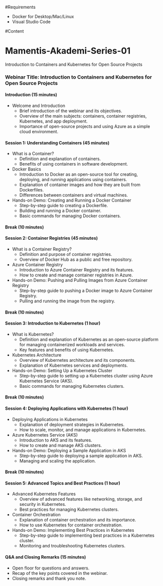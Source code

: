 #Requirements

- Docker for Desktop/Mac/Linux
- Visual Studio Code

#Content

# Mamentis-Akademi-Series-01
Introduction to Containers and Kubernetes for Open Source Projects

### Webinar Title: Introduction to Containers and Kubernetes for Open Source Projects

#### Introduction (15 minutes)
- Welcome and Introduction
  - Brief introduction of the webinar and its objectives.
  - Overview of the main subjects: containers, container registries, Kubernetes, and app deployment.
  - Importance of open-source projects and using Azure as a simple cloud environment.

#### Session 1: Understanding Containers (45 minutes)
- What is a Container?
  - Definition and explanation of containers.
  - Benefits of using containers in software development.
- Docker Basics
  - Introduction to Docker as an open-source tool for creating, deploying, and running applications using containers.
  - Explanation of container images and how they are built from Dockerfiles.
  - Differences between containers and virtual machines.
- Hands-on Demo: Creating and Running a Docker Container
  - Step-by-step guide to creating a Dockerfile.
  - Building and running a Docker container.
  - Basic commands for managing Docker containers.

#### Break (10 minutes)

#### Session 2: Container Registries (45 minutes)
- What is a Container Registry?
  - Definition and purpose of container registries.
  - Overview of Docker Hub as a public and free repository.
- Azure Container Registry
  - Introduction to Azure Container Registry and its features.
  - How to create and manage container registries in Azure.
- Hands-on Demo: Pushing and Pulling Images from Azure Container Registry
  - Step-by-step guide to pushing a Docker image to Azure Container Registry.
  - Pulling and running the image from the registry.

#### Break (10 minutes)

#### Session 3: Introduction to Kubernetes (1 hour)
- What is Kubernetes?
  - Definition and explanation of Kubernetes as an open-source platform for managing containerized workloads and services.
  - Key features and benefits of using Kubernetes.
- Kubernetes Architecture
  - Overview of Kubernetes architecture and its components.
  - Explanation of Kubernetes services and deployments.
- Hands-on Demo: Setting Up a Kubernetes Cluster
  - Step-by-step guide to setting up a Kubernetes cluster using Azure Kubernetes Service (AKS).
  - Basic commands for managing Kubernetes clusters.

#### Break (10 minutes)

#### Session 4: Deploying Applications with Kubernetes (1 hour)
- Deploying Applications in Kubernetes
  - Explanation of deployment strategies in Kubernetes.
  - How to scale, monitor, and manage applications in Kubernetes.
- Azure Kubernetes Service (AKS)
  - Introduction to AKS and its features.
  - How to create and manage AKS clusters.
- Hands-on Demo: Deploying a Sample Application in AKS
  - Step-by-step guide to deploying a sample application in AKS.
  - Managing and scaling the application.

#### Break (10 minutes)

#### Session 5: Advanced Topics and Best Practices (1 hour)
- Advanced Kubernetes Features
  - Overview of advanced features like networking, storage, and security in Kubernetes.
  - Best practices for managing Kubernetes clusters.
- Container Orchestration
  - Explanation of container orchestration and its importance.
  - How to use Kubernetes for container orchestration.
- Hands-on Demo: Implementing Best Practices in Kubernetes
  - Step-by-step guide to implementing best practices in a Kubernetes cluster.
  - Monitoring and troubleshooting Kubernetes clusters.

#### Q&A and Closing Remarks (15 minutes)
- Open floor for questions and answers.
- Recap of the key points covered in the webinar.
- Closing remarks and thank you note.
